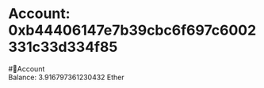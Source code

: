 
Account: 0xb44406147e7b39cbc6f697c6002331c33d334f85
===================================================
  
#📜Account  
Balance: 3.916797361230432 Ether